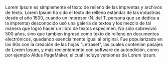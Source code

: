 Lorem Ipsum es simplemente el texto de relleno de las imprentas y archivos de texto. Lorem Ipsum ha sido el texto de relleno estándar de las industrias desde el año 1500, 
cuando un impresor (N. del T. persona que se dedica a la imprenta) desconocido usó una galería de textos y los mezcló de tal manera que logró hacer un libro de textos especimen. 
No sólo sobrevivió 500 años, sino que tambien ingresó como texto de relleno en documentos electrónicos, quedando esencialmente igual al original. Fue popularizado 
en los 60s con la creación de las hojas "Letraset", las cuales contenian pasajes de Lorem Ipsum, y más recientemente con software de autoedición, como por ejemplo 
Aldus PageMaker, el cual incluye versiones de Lorem Ipsum.